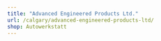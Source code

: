 ```yaml
---
title: "Advanced Engineered Products Ltd."
url: /calgary/advanced-engineered-products-ltd/
shop: Autowerkstatt
---
```

